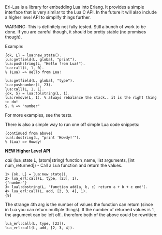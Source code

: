 Erl-Lua is a library for embedding Lua into Erlang. It provides a simple interface that is very similar to the Lua C API. In the future it will also include a higher level API to simplify things further.

WARNING: This is definitely not fully tested. Still a bunch of work to be done. If you are careful though, it should be pretty stable (no promises though).

Example:

    {ok, L} = lua:new_state().
    lua:getfield(L, global, "print").
    lua:pushstring(L, "Hello from Lua!").
    lua:call(L, 1, 0).
    % (Lua) => Hello from Lua!

    lua:getfield(L, global, "type").
    lua:pushnumber(L, 23).
    lua:call(L, 1, 1).
    {ok, S} = lua:tolstring(L, 1).
    lua:remove(L, 1). % always rebalance the stack.. it is the right thing to do!
    S. % => "number" 

For more examples, see the tests.

There is also a simple way to run one off simple Lua code snippets:

    (continued from above)
    lual:dostring(L, "print 'Howdy!'").
    % (Lua) => Howdy!
    
**NEW Higher Level API**

*call* (lua\_state L, (atom|string) function\_name, list arguments, [int num\_returned]) - Call a Lua function and return the values.

    1> {ok, L} = lua:new_state().
    2> lua_erl:call(L, type, [23], 1).
    {"number"}
    3> lual:dostring(L, "function add(a, b, c) return a + b + c end").
    4> lua_erl:call(L, add, [2, 3, 4], 1).
    {9}

The strange 4th arg is the number of values the function can return (since in Lua you can return multiple things).
If the number of returned values is 1, the argument can be left off.. therefore both of the above could be rewritten:

    lua_erl:call(L, type, [23]).
    lua_erl:call(L, add, [2, 3, 4]).